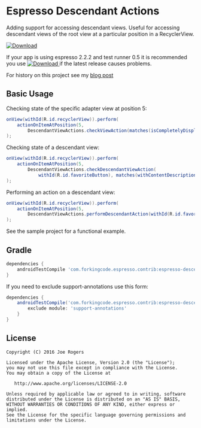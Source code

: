 # Espresso Descendant Actions

Adding support for accessing descendant views. Useful for accessing descendant views of the root view at a particular position in a RecyclerView.

[ ![Download](https://api.bintray.com/packages/joerogers/maven/espresso-descendant-actions/images/download.svg) ](https://bintray.com/joerogers/maven/espresso-descendant-actions/_latestVersion)

If your app is using espresso 2.2.2 and test runner 0.5 it is recommended you use [ ![Download](https://api.bintray.com/packages/joerogers/maven/espresso-descendant-actions/images/download.svg) ](https://bintray.com/joerogers/maven/espresso-descendant-actions/1.1.1) if the latest release causes problems.

For history on this project see my [blog post](http://blog.forkingcode.com/2016/06/espresso-and-recyclerview.html)

Basic Usage
-----------

Checking state of the specific adapter view at position 5:

```java
onView(withId(R.id.recyclerView)).perform(
    actionOnItemAtPosition(5,
        DescendantViewActions.checkViewAction(matches(isCompletelyDisplayed())))
);
```

Checking state of a descendant view:

```java
onView(withId(R.id.recyclerView)).perform(
    actionOnItemAtPosition(5,
        DescendantViewActions.checkDescendantViewAction(
            withId(R.id.favoriteButton), matches(withContentDescription(R.string.favorite))))
);
```


Performing an action on a descendant view:

```java
onView(withId(R.id.recyclerView)).perform(
    actionOnItemAtPosition(5,
        DescendantViewActions.performDescendantAction(withId(R.id.favoriteButton), click()))
);
```

See the sample project for a functional example.


Gradle
------

```groovy
dependencies {
    androidTestCompile 'com.forkingcode.espresso.contrib:espresso-descendant-actions:{version}'
}
```

If you need to exclude support-annotations use this form:

```groovy
dependencies {
    androidTestCompile('com.forkingcode.espresso.contrib:espresso-descendant-actions:{version}') {
        exclude module: 'support-annotations'
    }
}
```


License
-------

    Copyright (C) 2016 Joe Rogers

    Licensed under the Apache License, Version 2.0 (the "License");
    you may not use this file except in compliance with the License.
    You may obtain a copy of the License at

       http://www.apache.org/licenses/LICENSE-2.0

    Unless required by applicable law or agreed to in writing, software
    distributed under the License is distributed on an "AS IS" BASIS,
    WITHOUT WARRANTIES OR CONDITIONS OF ANY KIND, either express or implied.
    See the License for the specific language governing permissions and
    limitations under the License.
    
